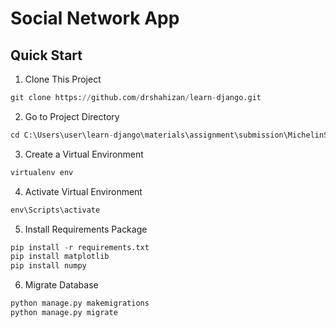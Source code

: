 <h1>Social Network App </h1>


<h2>Quick Start</h2>


1. Clone This Project<br>
```python
git clone https://github.com/drshahizan/learn-django.git
```

2. Go to Project Directory<br>
```python
cd C:\Users\user\learn-django\materials\assignment\submission\MichelinStar\Social_Network_App
```

3. Create a Virtual Environment<br>

```python
virtualenv env
```

4. Activate Virtual Environment<br>
```python
env\Scripts\activate
```

5. Install Requirements Package<br>

```python
pip install -r requirements.txt
pip install matplotlib
pip install numpy
```

6. Migrate Database<br>
```python
python manage.py makemigrations
python manage.py migrate
```
